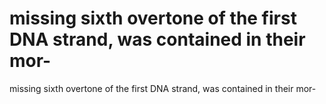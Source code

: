 # missing sixth overtone of the first DNA strand, was contained in their mor-

missing sixth overtone of the first DNA strand, was contained in their mor-